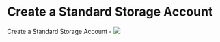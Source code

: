 # Create a Standard Storage Account

Create a Standard Storage Account  - <a href="https://azuredeploy.net" target="_blank">
    <img src="http://azuredeploy.net/deploybutton.png"/>
</a>
